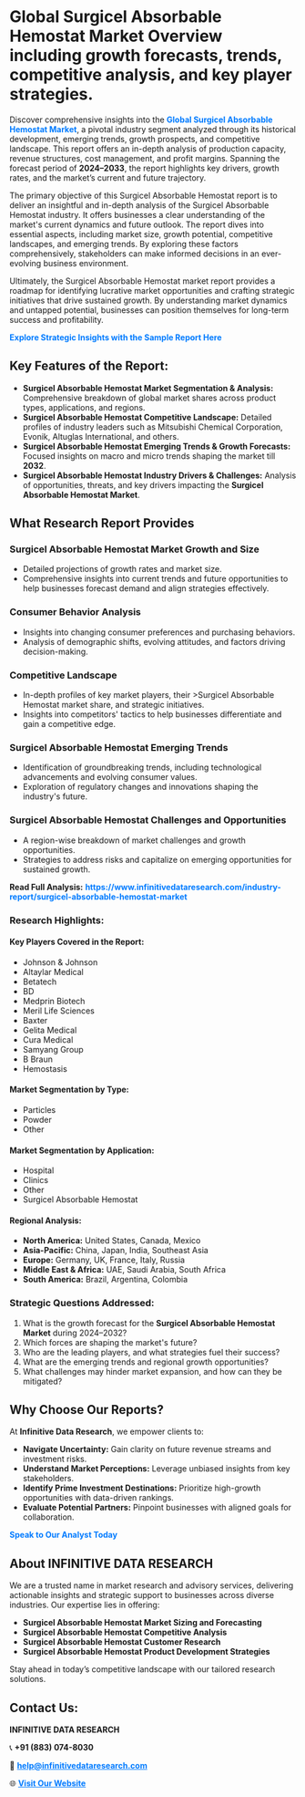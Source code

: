 <h1>Global Surgicel Absorbable Hemostat Market Overview including growth forecasts, trends, competitive analysis, and key player strategies.</h1>
<p>
Discover comprehensive insights into the 
<a href="https://www.infinitivedataresearch.com/industry-report/surgicel-absorbable-hemostat-market" rel="dofollow" style="color: #007BFF; text-decoration: none;"><strong>Global Surgicel Absorbable Hemostat Market</strong></a>, a pivotal industry segment analyzed through its historical development, emerging trends, growth prospects, and competitive landscape. This report offers an in-depth analysis of production capacity, revenue structures, cost management, and profit margins. Spanning the forecast period of <strong>2024–2033</strong>, the report highlights key drivers, growth rates, and the market’s current and future trajectory.
</p>
<p>
The primary objective of this Surgicel Absorbable Hemostat report is to deliver an insightful and in-depth analysis of the Surgicel Absorbable Hemostat industry. It offers businesses a clear understanding of the market's current dynamics and future outlook. The report dives into essential aspects, including market size, growth potential, competitive landscapes, and emerging trends. By exploring these factors comprehensively, stakeholders can make informed decisions in an ever-evolving business environment.
</p>
<p>
Ultimately, the Surgicel Absorbable Hemostat market report provides a roadmap for identifying lucrative market opportunities and crafting strategic initiatives that drive sustained growth. By understanding market dynamics and untapped potential, businesses can position themselves for long-term success and profitability.
</p>
<p>
<a href="https://www.infinitivedataresearch.com/request-sample/reportId=104353" style="color: #007BFF; text-decoration: none;"><strong>Explore Strategic Insights with the Sample Report Here</strong></a>
</p>

<h2>Key Features of the Report:</h2>
<ul>
<li><strong>Surgicel Absorbable Hemostat Market Segmentation & Analysis:</strong> Comprehensive breakdown of global market shares across product types, applications, and regions.</li>
<li><strong>Surgicel Absorbable Hemostat Competitive Landscape:</strong> Detailed profiles of industry leaders such as Mitsubishi Chemical Corporation, Evonik, Altuglas International, and others.</li>
<li><strong>Surgicel Absorbable Hemostat Emerging Trends & Growth Forecasts:</strong> Focused insights on macro and micro trends shaping the market till <strong>2032</strong>.</li>
<li><strong>Surgicel Absorbable Hemostat Industry Drivers & Challenges:</strong> Analysis of opportunities, threats, and key drivers impacting the <strong>Surgicel Absorbable Hemostat Market</strong>.</li>
</ul>

<h2>What Research Report Provides</h2>
<h3>Surgicel Absorbable Hemostat Market Growth and Size</h3>
<ul>
<li>Detailed projections of growth rates and market size.</li>
<li>Comprehensive insights into current trends and future opportunities to help businesses forecast demand and align strategies effectively.</li>
</ul>

<h3>Consumer Behavior Analysis</h3>
<ul>
<li>Insights into changing consumer preferences and purchasing behaviors.</li>
<li>Analysis of demographic shifts, evolving attitudes, and factors driving decision-making.</li>
</ul>

<h3>Competitive Landscape</h3>
<ul>
<li>In-depth profiles of key market players, their >Surgicel Absorbable Hemostat market share, and strategic initiatives.</li>
<li>Insights into competitors' tactics to help businesses differentiate and gain a competitive edge.</li>
</ul>

<h3>Surgicel Absorbable Hemostat Emerging Trends</h3>
<ul>
<li>Identification of groundbreaking trends, including technological advancements and evolving consumer values.</li>
<li>Exploration of regulatory changes and innovations shaping the industry's future.</li>
</ul>

<h3>Surgicel Absorbable Hemostat Challenges and Opportunities</h3>
<ul>
<li>A region-wise breakdown of market challenges and growth opportunities.</li>
<li>Strategies to address risks and capitalize on emerging opportunities for sustained growth.</li>
</ul>
<p><strong>Read Full Analysis:</strong> <a href="https://www.infinitivedataresearch.com/industry-report/surgicel-absorbable-hemostat-market" rel="dofollow" style="color: #007BFF; text-decoration: none;"><strong>https://www.infinitivedataresearch.com/industry-report/surgicel-absorbable-hemostat-market</strong></a></p>
<h3>Research Highlights:</h3>
<h4>Key Players Covered in the Report:</h4>
<ul><li>Johnson &amp; Johnson</li><li>Altaylar Medical</li><li>Betatech</li><li>BD</li><li>Medprin Biotech</li><li>Meril Life Sciences</li><li>Baxter</li><li>Gelita Medical</li><li>Cura Medical</li><li>Samyang Group</li><li>B Braun</li><li>Hemostasis</li></ul>
<h4>Market Segmentation by Type:</h4>
<ul><li>Particles</li><li>Powder</li><li>Other</li></ul>
<h4>Market Segmentation by Application:</h4>
<ul><li>Hospital</li><li>Clinics</li><li>Other</li><li>Surgicel Absorbable Hemostat</li></ul>

<h4>Regional Analysis:</h4>
<ul>
<li><strong>North America:</strong> United States, Canada, Mexico</li>
<li><strong>Asia-Pacific:</strong> China, Japan, India, Southeast Asia</li>
<li><strong>Europe:</strong> Germany, UK, France, Italy, Russia</li>
<li><strong>Middle East & Africa:</strong> UAE, Saudi Arabia, South Africa</li>
<li><strong>South America:</strong> Brazil, Argentina, Colombia</li>
</ul>

<h3>Strategic Questions Addressed:</h3>
<ol>
<li>What is the growth forecast for the <strong>Surgicel Absorbable Hemostat Market</strong> during 2024–2032?</li>
<li>Which forces are shaping the market's future?</li>
<li>Who are the leading players, and what strategies fuel their success?</li>
<li>What are the emerging trends and regional growth opportunities?</li>
<li>What challenges may hinder market expansion, and how can they be mitigated?</li>
</ol>

<h2>Why Choose Our Reports?</h2>
<p>At <strong>Infinitive Data Research</strong>, we empower clients to:</p>
<ul>
<li><strong>Navigate Uncertainty:</strong> Gain clarity on future revenue streams and investment risks.</li>
<li><strong>Understand Market Perceptions:</strong> Leverage unbiased insights from key stakeholders.</li>
<li><strong>Identify Prime Investment Destinations:</strong> Prioritize high-growth opportunities with data-driven rankings.</li>
<li><strong>Evaluate Potential Partners:</strong> Pinpoint businesses with aligned goals for collaboration.</li>
</ul>
<p><a href="https://www.infinitivedataresearch.com/industry-report/surgicel-absorbable-hemostat-market" rel="dofollow" style="color: #007BFF; text-decoration: none;"><strong>Speak to Our Analyst Today</strong></a></p>

<h2>About INFINITIVE DATA RESEARCH</h2>
<p>We are a trusted name in market research and advisory services, delivering actionable insights and strategic support to businesses across diverse industries. Our expertise lies in offering:</p>
<ul>
<li><strong>Surgicel Absorbable Hemostat Market Sizing and Forecasting</strong></li>
<li><strong>Surgicel Absorbable Hemostat Competitive Analysis</strong></li>
<li><strong>Surgicel Absorbable Hemostat Customer Research</strong></li>
<li><strong>Surgicel Absorbable Hemostat Product Development Strategies</strong></li>
</ul>
<p>Stay ahead in today’s competitive landscape with our tailored research solutions.</p>

<h2>Contact Us:</h2>
<p><strong>INFINITIVE DATA RESEARCH</strong></p>
<p>📞 <strong>+91 (883) 074-8030</strong></p>
<p>📧 <strong><a href="mailto:help@infinitivedataresearch.com" style="color: #007BFF;">help@infinitivedataresearch.com</a></strong></p>
<p>🌐 <strong><a href="https://www.infinitivedataresearch.com" rel="dofollow" style="color: #007BFF;">Visit Our Website</a></strong></p>